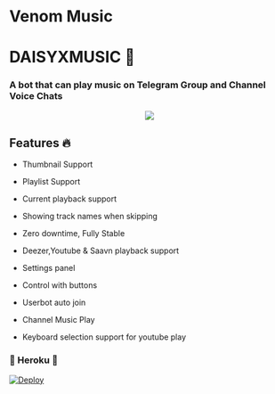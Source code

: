 # Venom Music 

<h1 align="centre">DAISYXMUSIC  🎵</h1>



### A bot that can play music on Telegram Group and Channel Voice Chats 

<p align="center">

  <img src="https://telegra.ph/file/647d8c3b4296711fb6119.jpg">

</p>


<h2> Features 🔥 </h2>

- Thumbnail Support

- Playlist Support

- Current playback support

- Showing track names when skipping

- Zero downtime, Fully Stable

- Deezer,Youtube & Saavn playback support

- Settings panel

- Control with buttons

- Userbot auto join

- Channel Music Play

- Keyboard selection support for youtube play 

### 🎵 Heroku 🎵

[![Deploy](https://www.herokucdn.com/deploy/button.svg)](https://heroku.com/deploy?template=https://github.com/Team-Conans/VenomMusic)

